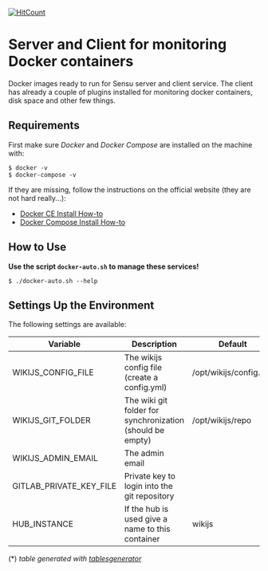 [![HitCount](http://hits.dwyl.io/sangahco/sangahco/docker-wikijs.svg)](http://hits.dwyl.io/sangahco/sangahco/docker-wikijs)

# Server and Client for monitoring Docker containers

Docker images ready to run for Sensu server and client service.
The client has already a couple of plugins installed for monitoring docker containers, disk space and other few things.

## Requirements

First make sure *Docker* and *Docker Compose* are installed on the machine with:

    $ docker -v
    $ docker-compose -v

If they are missing, follow the instructions on the official website (they are not hard really...):

- [Docker CE Install How-to](https://docs.docker.com/engine/installation/)
- [Docker Compose Install How-to](https://docs.docker.com/compose/install/)


## How to Use

**Use the script `docker-auto.sh` to manage these services!**

    $ ./docker-auto.sh --help


## Settings Up the Environment

The following settings are available:


| Variable                | Description                                               | Default                |
|-------------------------|-----------------------------------------------------------|------------------------|
| WIKIJS_CONFIG_FILE      | The wikijs config file (create a config.yml)              | /opt/wikijs/config.yml |
| WIKIJS_GIT_FOLDER       | The wiki git folder for synchronization (should be empty) | /opt/wikijs/repo       |
| WIKIJS_ADMIN_EMAIL      | The admin email                                           |                        |
| GITLAB_PRIVATE_KEY_FILE | Private key to login into the git repository              |                        |
| HUB_INSTANCE            | If the hub is used give a name to this container          | wikijs                 |

(\*) *table generated with [tablesgenerator](http://www.tablesgenerator.com/markdown_tables)*